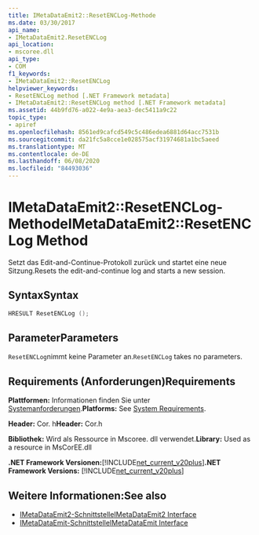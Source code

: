 ```yaml
---
title: IMetaDataEmit2::ResetENCLog-Methode
ms.date: 03/30/2017
api_name:
- IMetaDataEmit2.ResetENCLog
api_location:
- mscoree.dll
api_type:
- COM
f1_keywords:
- IMetaDataEmit2::ResetENCLog
helpviewer_keywords:
- ResetENCLog method [.NET Framework metadata]
- IMetaDataEmit2::ResetENCLog method [.NET Framework metadata]
ms.assetid: 44b9fd76-a022-4e9a-aea3-dec5411a9c22
topic_type:
- apiref
ms.openlocfilehash: 8561ed9cafcd549c5c486edea6881d64acc7531b
ms.sourcegitcommit: da21fc5a8cce1e028575acf31974681a1bc5aeed
ms.translationtype: MT
ms.contentlocale: de-DE
ms.lasthandoff: 06/08/2020
ms.locfileid: "84493036"
---
```

# <a name="imetadataemit2resetenclog-method"></a><span data-ttu-id="75882-102">IMetaDataEmit2::ResetENCLog-Methode</span><span class="sxs-lookup"><span data-stu-id="75882-102">IMetaDataEmit2::ResetENCLog Method</span></span>
<span data-ttu-id="75882-103">Setzt das Edit-and-Continue-Protokoll zurück und startet eine neue Sitzung.</span><span class="sxs-lookup"><span data-stu-id="75882-103">Resets the edit-and-continue log and starts a new session.</span></span>  
  
## <a name="syntax"></a><span data-ttu-id="75882-104">Syntax</span><span class="sxs-lookup"><span data-stu-id="75882-104">Syntax</span></span>  
  
```cpp  
HRESULT ResetENCLog ();  
```  
  
## <a name="parameters"></a><span data-ttu-id="75882-105">Parameter</span><span class="sxs-lookup"><span data-stu-id="75882-105">Parameters</span></span>  
 <span data-ttu-id="75882-106">`ResetENCLog`nimmt keine Parameter an.</span><span class="sxs-lookup"><span data-stu-id="75882-106">`ResetENCLog` takes no parameters.</span></span>  
  
## <a name="requirements"></a><span data-ttu-id="75882-107">Requirements (Anforderungen)</span><span class="sxs-lookup"><span data-stu-id="75882-107">Requirements</span></span>  
 <span data-ttu-id="75882-108">**Plattformen:** Informationen finden Sie unter [Systemanforderungen](../../get-started/system-requirements.md).</span><span class="sxs-lookup"><span data-stu-id="75882-108">**Platforms:** See [System Requirements](../../get-started/system-requirements.md).</span></span>  
  
 <span data-ttu-id="75882-109">**Header:** Cor. h</span><span class="sxs-lookup"><span data-stu-id="75882-109">**Header:** Cor.h</span></span>  
  
 <span data-ttu-id="75882-110">**Bibliothek:** Wird als Ressource in Mscoree. dll verwendet.</span><span class="sxs-lookup"><span data-stu-id="75882-110">**Library:** Used as a resource in MsCorEE.dll</span></span>  
  
 <span data-ttu-id="75882-111">**.NET Framework Versionen:**[!INCLUDE[net_current_v20plus](../../../../includes/net-current-v20plus-md.md)]</span><span class="sxs-lookup"><span data-stu-id="75882-111">**.NET Framework Versions:** [!INCLUDE[net_current_v20plus](../../../../includes/net-current-v20plus-md.md)]</span></span>  
  
## <a name="see-also"></a><span data-ttu-id="75882-112">Weitere Informationen:</span><span class="sxs-lookup"><span data-stu-id="75882-112">See also</span></span>

- [<span data-ttu-id="75882-113">IMetaDataEmit2-Schnittstelle</span><span class="sxs-lookup"><span data-stu-id="75882-113">IMetaDataEmit2 Interface</span></span>](imetadataemit2-interface.md)
- [<span data-ttu-id="75882-114">IMetaDataEmit-Schnittstelle</span><span class="sxs-lookup"><span data-stu-id="75882-114">IMetaDataEmit Interface</span></span>](imetadataemit-interface.md)
